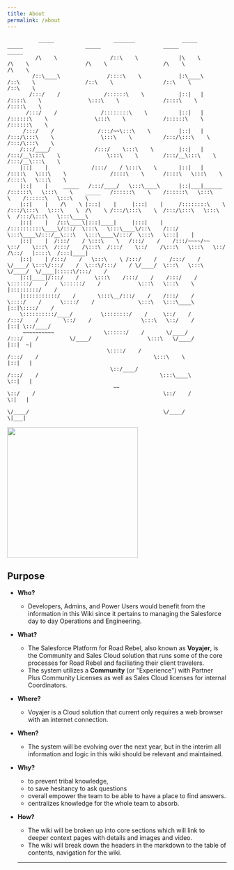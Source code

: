 ```yaml
---
title: About
permalink: /about
---
```


```
          _____                   _______               _____                    _____                    _____                    _____                    _____          
         /\    \                 /::\    \             |\    \                  /\    \                  /\    \                  /\    \                  /\    \         
        /::\____\               /::::\    \            |:\____\                /::\    \                /::\    \                /::\    \                /::\    \        
       /:::/    /              /::::::\    \           |::|   |               /::::\    \               \:::\    \              /::::\    \              /::::\    \       
      /:::/    /              /::::::::\    \          |::|   |              /::::::\    \               \:::\    \            /::::::\    \            /::::::\    \      
     /:::/    /              /:::/~~\:::\    \         |::|   |             /:::/\:::\    \               \:::\    \          /:::/\:::\    \          /:::/\:::\    \     
    /:::/____/              /:::/    \:::\    \        |::|   |            /:::/__\:::\    \               \:::\    \        /:::/__\:::\    \        /:::/__\:::\    \    
    |::|    |              /:::/    / \:::\    \       |::|   |           /::::\   \:::\    \              /::::\    \      /::::\   \:::\    \      /::::\   \:::\    \   
    |::|    |     _____   /:::/____/   \:::\____\      |::|___|______    /::::::\   \:::\    \    _____   /::::::\    \    /::::::\   \:::\    \    /::::::\   \:::\    \  
    |::|    |    /\    \ |:::|    |     |:::|    |     /::::::::\    \  /:::/\:::\   \:::\    \  /\    \ /:::/\:::\    \  /:::/\:::\   \:::\    \  /:::/\:::\   \:::\____\ 
    |::|    |   /::\____\|:::|____|     |:::|    |    /::::::::::\____\/:::/  \:::\   \:::\____\/::\    /:::/  \:::\____\/:::/__\:::\   \:::\____\/:::/  \:::\   \:::|    |
    |::|    |  /:::/    / \:::\    \   /:::/    /    /:::/~~~~/~~      \::/    \:::\  /:::/    /\:::\  /:::/    \::/    /\:::\   \:::\   \::/    /\::/   |::::\  /:::|____|
    |::|    | /:::/    /   \:::\    \ /:::/    /    /:::/    /          \/____/ \:::\/:::/    /  \:::\/:::/    / \/____/  \:::\   \:::\   \/____/  \/____|:::::\/:::/    / 
    |::|____|/:::/    /     \:::\    /:::/    /    /:::/    /                    \::::::/    /    \::::::/    /            \:::\   \:::\    \            |:::::::::/    /  
    |:::::::::::/    /       \:::\__/:::/    /    /:::/    /                      \::::/    /      \::::/    /              \:::\   \:::\____\           |::|\::::/    /   
    \::::::::::/____/         \::::::::/    /     \::/    /                       /:::/    /        \::/    /                \:::\   \::/    /           |::| \::/____/    
     ~~~~~~~~~~                \::::::/    /       \/____/                       /:::/    /          \/____/                  \:::\   \/____/            |::|  ~|          
                                \::::/    /                                     /:::/    /                                     \:::\    \                |::|   |          
                                 \::/____/                                     /:::/    /                                       \:::\____\               \::|   |          
                                  ~~                                           \::/    /                                         \::/    /                \:|   |          
                                                                                \/____/                                           \/____/                  \|___|          
```
<img height="300" width="300" src="https://claytonboss7.github.io/voyajerwiki/assets/img/welcome.png"></img>

## Purpose

- **Who?**

  - Developers, Admins, and Power Users would benefit from the information in this Wiki since it pertains to managing the Salesforce day to day Operations and Engineering.

- **What?**

  - The Salesforce Platform for Road Rebel, also known as **Voyajer**, is the Community and Sales Cloud solution that runs some of the core processes for Road Rebel and faciliating their client travelers.
  - The system utilizes a **Community** (or "Experience") with Partner Plus Community Licenses as well as Sales Cloud licenses for internal Coordinators.

- **Where?**

  - Voyajer is a Cloud solution that current only requires a web browser with an internet connection.

- **When?**

  - The system will be evolving over the next year, but in the interim all information and logic in this wiki should be relevant and maintained.

- **Why?**

  - to prevent tribal knowledge,
  - to save hesitancy to ask questions
  - overall empower the team to be able to have a place to find answers.
  - centralizes knowledge for the whole team to absorb.

- **How?**

  - The wiki will be broken up into core sections which will link to deeper context pages with details and images and video.
  - The wiki will break down the headers in the markdown to the table of contents, navigation for the wiki.

  ***